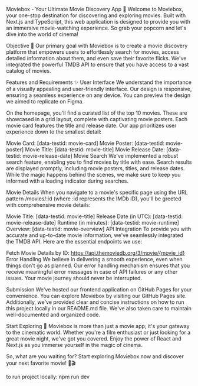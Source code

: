 Moviebox - Your Ultimate Movie Discovery App 🍿
Welcome to Moviebox, your one-stop destination for discovering and exploring movies. Built with Next.js and TypeScript, this web application is designed to provide you with an immersive movie-watching experience. So grab your popcorn and let's dive into the world of cinema!

Objective 🎯
Our primary goal with Moviebox is to create a movie discovery platform that empowers users to effortlessly search for movies, access detailed information about them, and even save their favorite flicks. We've integrated the powerful TMDB API to ensure that you have access to a vast catalog of movies.

Features and Requirements ✨
User Interface
We understand the importance of a visually appealing and user-friendly interface. Our design is responsive, ensuring a seamless experience on any device. You can preview the design we aimed to replicate on Figma.

On the homepage, you'll find a curated list of the top 10 movies. These are showcased in a grid layout, complete with captivating movie posters. Each movie card features the title and release date. Our app prioritizes user experience down to the smallest detail:

Movie Card: [data-testid: movie-card]
Movie Poster: [data-testid: movie-poster]
Movie Title: [data-testid: movie-title]
Movie Release Date: [data-testid: movie-release-date]
Movie Search
We've implemented a robust search feature, enabling you to find movies by title with ease. Search results are displayed promptly, including movie posters, titles, and release dates. While the magic happens behind the scenes, we make sure to keep you informed with a loading indicator during searches.

Movie Details
When you navigate to a movie's specific page using the URL pattern /movies/:id (where :id represents the IMDb ID), you'll be greeted with comprehensive movie details:

Movie Title: [data-testid: movie-title]
Release Date (in UTC): [data-testid: movie-release-date]
Runtime (in minutes): [data-testid: movie-runtime]
Overview: [data-testid: movie-overview]
API Integration
To provide you with accurate and up-to-date movie information, we've seamlessly integrated the TMDB API. Here are the essential endpoints we use:

Fetch Movie Details by ID: https://api.themoviedb.org/3/movie/{movie_id}
Error Handling
We believe in delivering a smooth experience, even when things don't go as planned. Our error handling mechanism ensures that you receive meaningful error messages in case of API failures or any other issues. Your movie journey should never be interrupted.

Submission
We've hosted our frontend application on GitHub Pages for your convenience. You can explore Moviebox by visiting our GitHub Pages site. Additionally, we've provided clear and concise instructions on how to run this project locally in our README.md file. We've also taken care to maintain well-documented and organized code.

Start Exploring 🚀
Moviebox is more than just a movie app; it's your gateway to the cinematic world. Whether you're a film enthusiast or just looking for a great movie night, we've got you covered. Enjoy the power of React and Next.js as you immerse yourself in the magic of cinema.

So, what are you waiting for? Start exploring Moviebox now and discover your next favorite movie! 🍿🎬

to run project locally: npm run dev